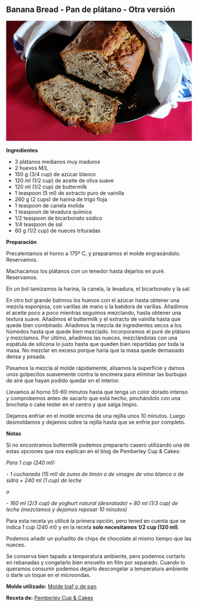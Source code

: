 ## Banana Bread - Pan de plátano - Otra versión

![Banana Bread](../../uploads/images/banana-bread-otra-version.jpg "Banana Bread")

**Ingredientes**

- 3 plátanos medianos muy maduros
- 2 huevos M/L
- 150 g (3/4 cup) de azúcar blanco
- 120 ml (1/2 cup) de aceite de oliva suave
- 120 ml (1/2 cup) de buttermilk
- 1 teaspoon (5 ml) de extracto puro de vainilla
- 260 g (2 cups) de harina de trigo floja
- 1 teaspoon de canela molida
- 1 teaspoon de levadura química
- 1/2 teaspoon de bicarbonato sódico
- 1/4 teaspoon de sal
- 60 g (1/2 cup) de nueces trituradas

**Preparación**

Precalentamos el horno a 175º C, y preparamos el molde engrasándolo. Reservamos.

Machacamos los plátanos con un tenedor hasta dejarlos en puré. Reservamos.

En un bol tamizamos la harina, la canela, la levadura, el bicarbonato y la sal.

En otro bol grande batimos los huevos con el azúcar hasta obtener una mezcla esponjosa, con varillas de mano o la batidora de varillas. Añadimos el aceite poco a poco mientras seguimos mezclando, hasta obtener una textura suave. Añadimos el buttermilk y el extracto de vainilla hasta que quede bien combinado.
Añadimos la mezcla de ingredientes secos a los húmedos hasta que quede bien mezclado. Incorporamos el puré de plátano y mezclamos. Por último, añadimos las nueces, mezclándolas con una espátula de silicona lo justo hasta que queden bien repartidas por toda la masa. No mezclar en exceso porque haría que la masa quede demasiado densa y pesada.

Pasamos la mezcla al molde rápidamente, alisamos la superficie y damos unos golpecitos suavemente contra la encimera para eliminar las burbujas de aire que hayan podido quedar en el interior.

Llevamos al horno 55-60 minutos hasta que tenga un color dorado intenso y comprobemos antes de sacarlo que está hecho, pinchándolo con una brocheta o cake tester en el centro y que salga limpio.

Dejamos enfriar en el molde encima de una rejilla unos 10 minutos. Luego desmoldamos y dejamos sobre la rejilla hasta que se enfríe por completo.

**Notas**

Si no encontramos buttermilk podemos prepararlo casero utilizando una de estas opciones que nos explican en el blog de Pemberley Cup & Cakes:

*Para 1 cup (240 ml):*

*- 1 cucharada (15 ml) de zumo de limón o de vinagre de vino blanco o de sidra + 240 ml (1 cup) de leche*

*o*

*- 160 ml (2/3 cup) de yoghurt natural (desnatado) + 80 ml (1/3 cup) de leche
(mezclamos y dejamos reposar 10 minutos)*

Para esta receta yo utilicé la primera opción, pero tened en cuenta que se indica 1 cup (240 ml) y en la receta **solo necesitamos 1/2 cup (120 ml)**.

Podemos añadir un puñadito de chips de chocolate al mismo tiempo que las nueces.

Se conserva bien tapado a temperatura ambiente, pero podemos cortarlo en rebanadas y congelarlo bien envuelto en film por separado. Cuando lo queramos consumir podemos dejarlo descongelar a temperatura ambiente o darle un toque en el microondas.

**Molde utilizado:** [Molde loaf o de pan](../../moldes-y-utensilios.md)

**Receta de:** [Pemberley Cup & Cakes](http://pemberleycupandcakes.com/2013/09/18/banana-bread/)
